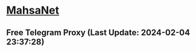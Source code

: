 
# [MahsaNet](https://t.me/mahsa_net)
## Free Telegram Proxy (Last Update: 2024-02-04 23:37:28)

    